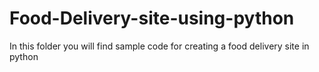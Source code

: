 # Food-Delivery-site-using-python
In this folder you will find sample code for creating a food delivery site in python
